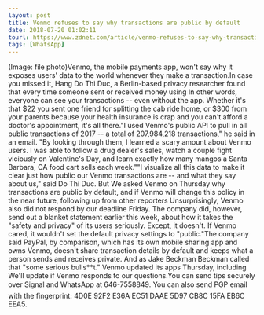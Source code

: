 ```yaml
---
layout: post
title: Venmo refuses to say why transactions are public by default
date: 2018-07-20 01:02:11
tourl: https://www.zdnet.com/article/venmo-refuses-to-say-why-transactions-are-public-by-default/
tags: [WhatsApp]
---
```

(Image: file photo)Venmo, the mobile payments app, won't say why it exposes users' data to the world whenever they make a transaction.In case you missed it, Hang Do Thi Duc, a Berlin-based privacy researcher found that every time someone sent or received money using In other words, everyone can see your transactions -- even without the app. Whether it's that $22 you sent one friend for splitting the cab ride home, or $300 from your parents because your health insurance is crap and you can't afford a doctor's appointment, it's all there."I used Venmo's public API to pull in all public transactions of 2017 -- a total of 207,984,218 transactions," he said in an email. "By looking through them, I learned a scary amount about Venmo users. I was able to follow a drug dealer's sales, watch a couple fight viciously on Valentine's Day, and learn exactly how many mangos a Santa Barbara, CA food cart sells each week.""I visualize all this data to make it clear just how public our Venmo transactions are -- and what they say about us," said Do Thi Duc. But We asked Venmo on Thursday why transactions are public by default, and if Venmo will change this policy in the near future, following up from other reporters Unsurprisingly, Venmo also did not respond by our deadline Friday. The company did, however, send out a blanket statement earlier this week, about how it takes the "safety and privacy" of its users seriously. Except, it doesn't. If Venmo cared, it wouldn't set the default privacy settings to "public."The company said PayPal, by comparison, which has its own mobile sharing app and owns Venmo, doesn't share transaction details by default and keeps what a person sends and receives private. And as Jake Beckman Beckman called that "some serious bulls**t." Venmo updated its apps Thursday, including We'll update if Venmo responds to our questions.You can send tips securely over Signal and WhatsApp at 646-7558849. You can also send PGP email with the fingerprint: 4D0E 92F2 E36A EC51 DAAE 5D97 CB8C 15FA EB6C EEA5.